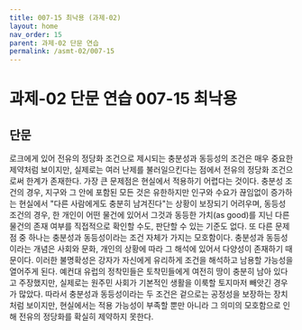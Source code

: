 ```yaml
---
title: 007-15 최낙용 (과제-02)
layout: home
nav_order: 15
parent: 과제-02 단문 연습
permalink: /asmt-02/007-15
---
```


# 과제-02 단문 연습 007-15 최낙용 

## 단문

로크에게 있어 전유의 정당화 조건으로 제시되는 충분성과 동등성의 조건은 매우 중요한 제약처럼 보이지만, 실제로는 여러 난제를 불러일으킨다는 점에서 전유의 정당화 조건으로써 한계가 존재한다. 가장 큰 문제점은 현실에서 적용하기 어렵다는 것이다. 충분성 조건의 경우, 지구와 그 안에 포함된 모든 것은 유한하지만 인구와 수요가 끊임없이 증가하는 현실에서 "다른 사람에게도 충분히 남겨진다"는 상황이 보장되기 어려우며, 동등성 조건의 경우, 한 개인이 어떤 물건에 있어서 그것과 동등한 가치(as good)를 지닌 다른 물건의 존재 여부를 직접적으로 확인할 수도, 판단할 수 있는 기준도 없다. 또 다른 문제점 중 하나는 충분성과 동등성이라는 조건 자체가 가지는 모호함이다. 충분성과 동등성이라는 개념은 사회와 문화, 개인의 상황에 따라 그 해석에 있어서 다양성이 존재하기 때문이다. 이러한 불명확성은 강자가 자신에게 유리하게 조건을 해석하고 남용할 가능성을 열어주게 된다. 예컨대 유럽의 정착민들은 토착민들에게 여전히 땅이 충분히 남아 있다고 주장했지만, 실제로는 원주민 사회가 기본적인 생활을 이룩할 토지마저 빼앗긴 경우가 많았다. 따라서 충분성과 동등성이라는 두 조건은 겉으로는 공정성을 보장하는 장치처럼 보이지만, 현실에서는 적용 가능성이 부족할 뿐만 아니라 그 의미의 모호함으로 인해 전유의 정당화를 확실히 제약하지 못한다.
